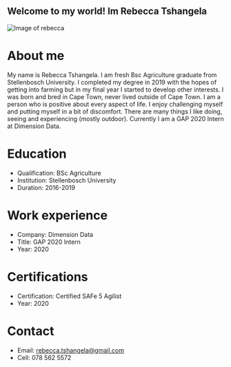 ## Welcome to my world! Im Rebecca Tshangela
![Image of rebecca](https://octodex.github.com/images/rebecca.png)

# About me 
My name is Rebecca Tshangela. I am fresh Bsc Agriculture graduate from Stellenbosch University. I completed my degree in 2019 with the hopes of getting into farming but in my final year I started to develop other interests. I was born and bred in Cape Town, never lived outside of Cape Town. I am a person who is positive about every aspect of life. I enjoy challenging myself and putting myself in a bit of discomfort. There are many things I like doing, seeing and experiencing (mostly outdoor). Currently I am a GAP 2020 Intern at Dimension Data. 
# Education 
- Qualification: BSc Agriculture
- Institution: Stellenbosch University
- Duration: 2016-2019
# Work experience 
- Company: Dimension Data
- Title: GAP 2020 Intern
- Year: 2020
# Certifications 
- Certification: Certified SAFe 5 Agilist
- Year: 2020
# Contact
- Email: rebecca.tshangela@gmail.com
- Cell: 078 562 5572
